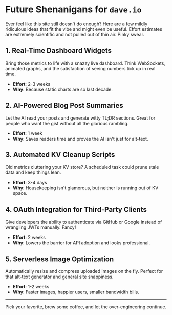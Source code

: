 # Future Shenanigans for `dave.io`

Ever feel like this site still doesn't do enough? Here are a few mildly ridiculous ideas that fit the vibe and might even be useful. Effort estimates are extremely scientific and not pulled out of thin air. Pinky swear.

## 1. Real-Time Dashboard Widgets

Bring those metrics to life with a snazzy live dashboard. Think WebSockets, animated graphs, and the satisfaction of seeing numbers tick up in real time.

- **Effort**: 2-3 weeks
- **Why**: Because static charts are so last decade.

## 2. AI-Powered Blog Post Summaries

Let the AI read your posts and generate witty TL;DR sections. Great for people who want the gist without all the glorious rambling.

- **Effort**: 1 week
- **Why**: Saves readers time and proves the AI isn't just for alt-text.

## 3. Automated KV Cleanup Scripts

Old metrics cluttering your KV store? A scheduled task could prune stale data and keep things lean.

- **Effort**: 3-4 days
- **Why**: Housekeeping isn't glamorous, but neither is running out of KV space.

## 4. OAuth Integration for Third-Party Clients

Give developers the ability to authenticate via GitHub or Google instead of wrangling JWTs manually. Fancy!

- **Effort**: 2 weeks
- **Why**: Lowers the barrier for API adoption and looks professional.

## 5. Serverless Image Optimization

Automatically resize and compress uploaded images on the fly. Perfect for that alt-text generator and general site snappiness.

- **Effort**: 1-2 weeks
- **Why**: Faster images, happier users, smaller bandwidth bills.

---

Pick your favorite, brew some coffee, and let the over-engineering continue.
